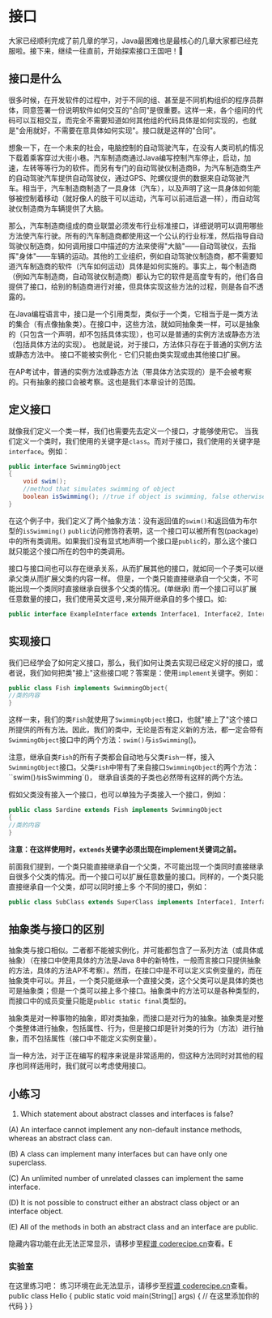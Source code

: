 接口
=====
大家已经顺利完成了前几章的学习，Java最困难也是最核心的几章大家都已经克服啦。接下来，继续一往直前，开始探索接口王国吧！💖

接口是什么
-----
很多时候，在开发软件的过程中，对于不同的组、甚至是不同机构组织的程序员群体，同意签署一份说明软件如何交互的“合同”是很重要。这样一来，各个组间的代码可以互相交互，而完全不需要知道如何其他组的代码具体是如何实现的，也就是"会用就好，不需要在意具体如何实现"。接口就是这样的"合同"。

想象一下，在一个未来的社会，电脑控制的自动驾驶汽车，在没有人类司机的情况下载着乘客穿过大街小巷。汽车制造商通过Java编写控制汽车停止，启动，加速，左转等等行为的软件。而另有专门的自动驾驶仪制造商B，为汽车制造商生产的自动驾驶汽车提供自动驾驶仪，通过GPS、陀螺仪提供的数据来自动驾驶汽车。相当于，汽车制造商制造了一具身体（汽车），以及声明了这一具身体如何能够被控制着移动（就好像人的肢干可以运动，汽车可以前进后退一样），而自动驾驶仪制造商为车辆提供了大脑。

那么，汽车制造商组成的商业联盟必须发布行业标准接口，详细说明可以调用哪些方法使汽车行驶。所有的汽车制造商都使用这一个公认的行业标准，然后指导自动驾驶仪制造商，如何调用接口中描述的方法来使得"大脑"——自动驾驶仪，去指挥"身体"——车辆的运动。其他的工业组织，例如自动驾驶仪制造商，都不需要知道汽车制造商的软件（汽车如何运动）具体是如何实施的。事实上，每个制造商（例如汽车制造商，自动驾驶仪制造商）都认为它的软件是高度专有的，他们各自提供了接口，给别的制造商进行对接，但具体实现这些方法的过程，则是各自不透露的。

在Java编程语言中，接口是一个引用类型，类似于一个类，它相当于是一类方法的集合（有点像抽象类）。在接口中，这些方法，就如同抽象类一样，可以是抽象的（只包含一个声明，却不包括具体实现），也可以是普通的实例方法或静态方法（包括具体方法的实现）。 也就是说，对于接口，方法体只存在于普通的实例方法或静态方法中。 接口不能被实例化 - 它们只能由类实现或由其他接口扩展。

在AP考试中，普通的实例方法或静态方法（带具体方法实现的）是不会被考察的。只有抽象的接口会被考察。这也是我们本章设计的范围。

定义接口
-----
就像我们定义一个类一样，我们也需要先去定义一个接口，才能够使用它。
当我们定义一个类时，我们使用的关键字是`class`。而对于接口，我们使用的关键字是`interface`。例如：

```java
public interface SwimmingObject
{
    void swim();
    //method that simulates swimming of object
    boolean isSwimming(); //true if object is swimming, false otherwise
}
```
在这个例子中，我们定义了两个抽象方法：没有返回值的`swim()`和返回值为布尔型的`isSwimming()`
`public`访问修饰符表明，这一个接口可以被所有包(package)中的所有类调用。如果我们没有显式地声明一个接口是`public`的，那么这个接口就只能这个接口所在的包中的类调用。

接口与接口间也可以存在继承关系，从而扩展其他的接口，就如同一个子类可以继承父类从而扩展父类的内容一样。
但是，一个类只能直接继承自一个父类，不可能出现一个类同时直接继承自很多个父类的情况。(单继承)
而一个接口可以扩展任意数量的接口，我们使用英文逗号`,`来分隔开继承自的多个接口。如:
```java
public interface ExampleInterface extends Interface1, Interface2, Interface3
```
实现接口
-----
我们已经学会了如何定义接口，那么，我们如何让类去实现已经定义好的接口，或者说，我们如何把类"接上"这些接口呢？答案是：使用`implement`关键字。例如：

```java
public class Fish implements SwimmingObject{
//类的内容
}
```
这样一来，我们的类`Fish`就使用了`SwimmingObject`接口，也就"接上了"这个接口所提供的所有方法。因此，我们的类中，无论是否有定义新的方法，都一定会带有`SwimmingObject`接口中的两个方法：`swim()`与`isSwimming`()。

注意，继承自类`Fish`的所有子类都会自动地与父类`Fish`一样，接入`SwimmingObject`接口。父类`Fish`中带有了来自接口`SwimmingObject`的两个方法：``swim()`与`isSwimming`()， 继承自该类的子类也必然带有这样的两个方法。

假如父类没有接入一个接口，也可以单独为子类接入一个接口，例如：
```java
public class Sardine extends Fish implements SwimmingObject
{
//类的内容
}
```

**注意：在这样使用时，`extends`关键字必须出现在implement关键词之前。**

前面我们提到，一个类只能直接继承自一个父类，不可能出现一个类同时直接继承自很多个父类的情况。而一个接口可以扩展任意数量的接口。同样的，一个类只能直接继承自一个父类，却可以同时接上多
个不同的接口，例如：
```java
public class SubClass extends SuperClass implements Interface1, Interface2, ...
```

抽象类与接口的区别
-----
抽象类与接口相似。二者都不能被实例化，并可能都包含了一系列方法（或具体或抽象）（在接口中使用具体的方法是Java 8中的新特性，一般而言接口只提供抽象的方法，具体的方法AP不考察）。然而，在接口中是不可以定义实例变量的，而在抽象类中可以。并且，一个类只能继承一个直接父类，这个父类可以是具体的类也可是抽象类；但是一个类可以接上多个接口。抽象类中的方法可以是各种类型的，而接口中的成员变量只能是`public static final`类型的。

抽象类是对一种事物的抽象，即对类抽象，而接口是对行为的抽象。抽象类是对整个类整体进行抽象，包括属性、行为，但是接口却是针对类的行为（方法）进行抽象，而不包括属性（接口中不能定义实例变量）。

当一种方法，对于正在编写的程序来说是非常适用的，但这种方法同时对其他的程序也同样适用时，我们就可以考虑使用接口。

小练习
-----
1. Which statement about abstract classes and interfaces is false?

(A) An interface cannot implement any non-default instance methods, whereas
an abstract class can.

(B) A class can implement many interfaces but can have only one superclass.

(C) An unlimited number of unrelated classes can implement the same interface.

(D) It is not possible to construct either an abstract class object or an interface
object.

(E) All of the methods in both an abstract class and an interface are public.

<cr type="hidden"><notice>隐藏内容功能在此无法正常显示，请移步至[程谱 coderecipe.cn](https://coderecipe.cn/learn/3)查看。</notice>E</cr>
### 实验室

在这里练习吧：
<lab lang="java" parameters="filename=Hello.java">
<notice>练习环境在此无法显示，请移步至[程谱 coderecipe.cn](https://coderecipe.cn/learn/3)查看。</notice>
public class Hello {
   public static void main(String[] args) {
     // 在这里添加你的代码
   }
}
</lab>
